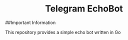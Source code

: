<h1 align="center">Telegram EchoBot</h1>

##Important Information

This repository provides a simple echo bot written in Go

